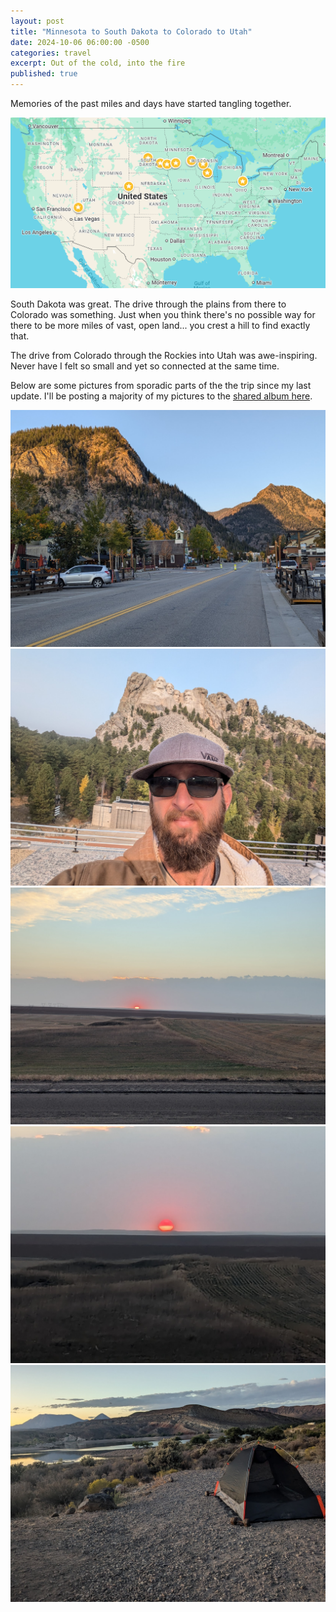 ```yaml
---
layout: post
title: "Minnesota to South Dakota to Colorado to Utah"
date: 2024-10-06 06:00:00 -0500
categories: travel
excerpt: Out of the cold, into the fire
published: true
---
```


Memories of the past miles and days have started tangling together.

  <div class="post-image-container">
    <img src="/assets/img/travel/locations.png" alt="Locations" class="post-image">
  </div>

South Dakota was great.  The drive through the plains from there to Colorado was something.  Just when you think there's no possible way for there to be more miles of vast, open land... you crest a hill to find exactly that.

The drive from Colorado through the Rockies into Utah was awe-inspiring.  Never have I felt so small and yet so connected at the same time.

Below are some pictures from sporadic parts of the the trip since my last update.  I'll be posting a majority of my pictures to the [shared album here](https://photos.app.goo.gl/78asZfAeJLTohpKz8).

  <div class="post-image-container">
    <img src="/assets/img/travel/frisco.jpg" alt="Frisco" class="post-image">
  </div>
  
 <div class="post-image-container">
    <img src="/assets/img/travel/rushmore.jpg" alt="Mt. Rushmore" class="post-image">
  </div>
  
 <div class="post-image-container">
    <img src="/assets/img/travel/sunrise-plains.jpg" alt="Sunrise over the plains" class="post-image">
  </div>

   <div class="post-image-container">
    <img src="/assets/img/travel/sunrise-plains-1.jpg" alt="Sunrise over the plains" class="post-image">
  </div>

   <div class="post-image-container">
    <img src="/assets/img/travel/utah.jpg" alt="Gunlock SP, Utah" class="post-image">
  </div>